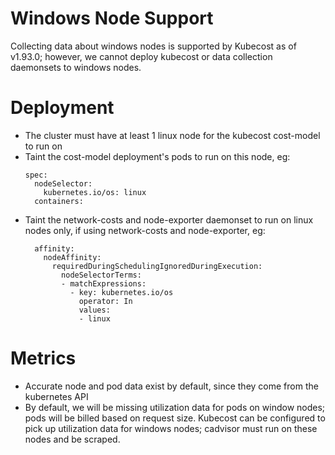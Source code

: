 Windows Node Support
======

Collecting data about windows nodes is supported by Kubecost as of v1.93.0; however, we cannot deploy kubecost or data collection daemonsets to windows nodes.

# Deployment
  * The cluster must have at least 1 linux node for the kubecost cost-model to run on
  * Taint the cost-model deployment's pods to run on this node, eg:
    ```
    spec:
      nodeSelector:
        kubernetes.io/os: linux
      containers:
    ```
  * Taint the network-costs and node-exporter daemonset to run on linux nodes only, if using network-costs and node-exporter, eg:
    ```
      affinity: 
        nodeAffinity:  
          requiredDuringSchedulingIgnoredDuringExecution:  
            nodeSelectorTerms:  
            - matchExpressions:  
              - key: kubernetes.io/os 
                operator: In 
                values: 
                - linux
    ```

# Metrics
  * Accurate node and pod data exist by default, since they come from the kubernetes API
  * By default, we will be missing utilization data for pods on window nodes; pods will be billed based on request size. Kubecost can be configured to pick up utilization data for windows nodes; cadvisor must run on these nodes and be scraped.
